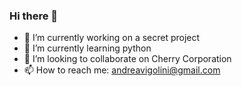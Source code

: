 ### Hi there 👋


- 🔭 I’m currently working on a secret project
- 🌱 I’m currently learning python
- 👯 I’m looking to collaborate on Cherry Corporation
- 📫 How to reach me: andreavigolini@gmail.com

